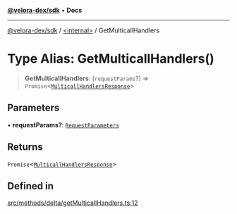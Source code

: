 [**@velora-dex/sdk**](../../README.md) • **Docs**

***

[@velora-dex/sdk](../../globals.md) / [\<internal\>](../README.md) / GetMulticallHandlers

# Type Alias: GetMulticallHandlers()

> **GetMulticallHandlers**: (`requestParams`?) => `Promise`\<[`MulticallHandlersResponse`](../../type-aliases/MulticallHandlersResponse.md)\>

## Parameters

• **requestParams?**: [`RequestParameters`](RequestParameters.md)

## Returns

`Promise`\<[`MulticallHandlersResponse`](../../type-aliases/MulticallHandlersResponse.md)\>

## Defined in

[src/methods/delta/getMulticallHandlers.ts:12](https://github.com/VeloraDEX/paraswap-sdk/blob/feat/velora/src/methods/delta/getMulticallHandlers.ts#L12)
